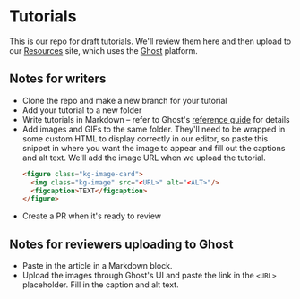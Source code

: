 # Tutorials

This is our repo for draft tutorials. We'll review them here and then upload to our [Resources](https://talkjs.com/resources/) site, which uses the [Ghost](https://ghost.org/) platform.

## Notes for writers

- Clone the repo and make a new branch for your tutorial
- Add your tutorial to a new folder
- Write tutorials in Markdown – refer to Ghost's [reference guide](https://ghost.org/help/using-markdown/) for details
- Add images and GIFs to the same folder. They'll need to be wrapped in some custom HTML to display correctly in our editor, so paste this snippet in where you want the image to appear and fill out the captions and alt text. We'll add the image URL when we upload the tutorial.
  ```html
  <figure class="kg-image-card">
    <img class="kg-image" src="<URL>" alt="<ALT>"/>
    <figcaption>TEXT</figcaption>
  </figure>
  ```
- Create a PR when it's ready to review

## Notes for reviewers uploading to Ghost

- Paste in the article in a Markdown block.
- Upload the images through Ghost's UI and paste the link in the `<URL>` placeholder. Fill in the caption and alt text.
